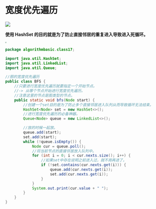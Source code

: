 # 宽度优先遍历



![](D:/%E4%BD%A0%E5%A5%BDJava/1253.png)



**使用 HashSet 的目的就是为了防止直接邻居的重复进入导致进入死循环。**

<img src="D:/%E4%BD%A0%E5%A5%BDJava/1254.png" style="zoom: 25%;" />

```java
package algorithmbasic.class17;

import java.util.HashSet;
import java.util.LinkedList;
import java.util.Queue;

//图的宽度优先遍历
public class BFS {
    //只要进行宽度优先遍历就要指定一个开始节点。
    //-> 从哪个节点开始进行宽度优先遍历。
    //注意这里的节点是图类型的节点。
    public static void bfs(Node start) {
        //创建一个set目的是为了防止多个直接邻居进入队列从而导致循环无法结束。
        HashSet<Node> set = new HashSet<>();
        //进行宽度优先遍历的必备神器。
        Queue<Node> queue = new LinkedList<>();

        //放的时候一起放。
        queue.add(start);
        set.add(start);
        while (!queue.isEmpty()) {
            Node cur = queue.poll();
            //将当前节点的直接邻居放入队列中。
            for (int i = 0; i < cur.nexts.size(); i++) {
                //如果set中存在说明之前进入过，就不用再进了。
                if (!set.contains(cur.nexts.get(i))) {
                    queue.add(cur.nexts.get(i));
                    set.add(cur.nexts.get(i));
                }
            }
            System.out.print(cur.value + " ");
        }
    }
}
```

